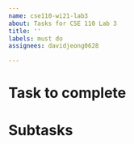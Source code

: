 ```yaml
---
name: cse110-wi21-lab3
about: Tasks for CSE 110 Lab 3
title: ''
labels: must do
assignees: davidjeong0628

---
```


# Task to complete

# Subtasks
